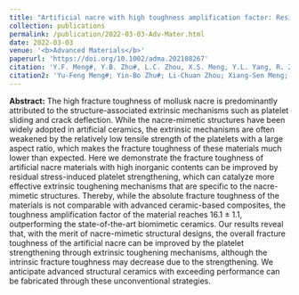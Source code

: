 ```yaml
---
title: "Artificial nacre with high toughness amplification factor: Residual stress‐engineering sparks enhanced extrinsic toughening mechanisms"
collection: publications
permalink: /publication/2022-03-03-Adv-Mater.html
date: 2022-03-03
venue: '<b>Advanced Materials</b>'
paperurl: 'https://doi.org/10.1002/adma.202108267'
citation: 'Y.F. Meng#, Y.B. Zhu#, L.C. Zhou, X.S. Meng, Y.L. Yang, R. Zhao, <u><b>J. Xia</b></u>, B. Yang, Y.J. Lu, H.A. Wu, L.B. Mao*, S.H. Yu*. Artificial nacre with high toughness amplification factor: Residual stress-engineering sparks enhanced extrinsic toughening mechanisms. <i>Advanced Materials</i>, 2022, 34(9): 2108267.'
citation2: 'Yu-Feng Meng#; Yin-Bo Zhu#; Li-Chuan Zhou; Xiang-Sen Meng; Yu-Lu Yang; Ran Zhao; <b>Jun Xia</b>; Bo Yang; Yu-Jie Lu; Heng-An Wu; Li-Bo Mao*; Shu-Hong Yu*; Artificial nacre with high toughness amplification factor: Residual stress-engineering sparks enhanced extrinsic toughening mechanisms, <i>Advanced Materials</i>, 2022, 34(9): 2108267.'
---
```


**Abstract:** The high fracture toughness of mollusk nacre is predominantly attributed to the structure-associated extrinsic mechanisms such as platelet sliding and crack deflection. While the nacre-mimetic structures have been widely adopted in artificial ceramics, the extrinsic mechanisms are often weakened by the relatively low tensile strength of the platelets with a large aspect ratio, which makes the fracture toughness of these materials much lower than expected. Here we demonstrate the fracture toughness of artificial nacre materials with high inorganic contents can be improved by residual stress-induced platelet strengthening, which can catalyze more effective extrinsic toughening mechanisms that are specific to the nacre-mimetic structures. Thereby, while the absolute fracture toughness of the materials is not comparable with advanced ceramic-based composites, the toughness amplification factor of the material reaches 16.1 ± 1.1, outperforming the state-of-the-art biomimetic ceramics. Our results reveal that, with the merit of nacre-mimetic structural designs, the overall fracture toughness of the artificial nacre can be improved by the platelet strengthening through extrinsic toughening mechanisms, although the intrinsic fracture toughness may decrease due to the strengthening. We anticipate advanced structural ceramics with exceeding performance can be fabricated through these unconventional strategies.
